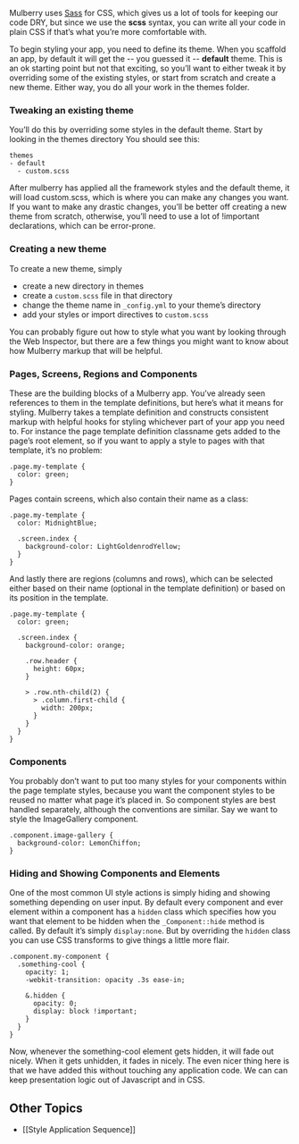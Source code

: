 Mulberry uses [Sass](http://sass-lang.com/) for CSS, which gives us a lot of tools for keeping our code DRY, but since we use the **scss** syntax, you can write all your code in plain CSS if that’s what you’re more comfortable with.

To begin styling your app, you need to define its theme. When you scaffold an app, by default it will get the -- you guessed it -- **default** theme. This is an ok starting point but not that exciting, so you’ll want to either tweak it by overriding some of the existing styles, or start from scratch and create a new theme. Either way, you do all your work in the themes folder. 

### Tweaking an existing theme
You’ll do this by overriding some styles in the default theme. Start by looking in the themes directory You should see this:

    themes
    - default
      - custom.scss 

After mulberry has applied all the framework styles and the default theme, it will load
custom.scss, which is where you can make any changes you want. If you want to make any drastic changes, you’ll be better off creating a new theme from scratch, otherwise, you’ll need to use a lot of !important declarations, which can be error-prone.

### Creating a new theme
To create a new theme, simply 

* create a new directory in themes
* create a `custom.scss` file in that directory
* change the theme name in `_config.yml` to your theme’s directory
* add your styles or import directives to `custom.scss` 

You can probably figure out how to style what you want by looking through the Web Inspector, but there are a few things you might want to know about how Mulberry markup that will be helpful.

### Pages, Screens, Regions and Components

These are the building blocks of a Mulberry app. You’ve already seen references to them in the template definitions, but here’s what it means for styling. Mulberry takes a template definition and constructs consistent markup with helpful hooks for styling whichever part of your app you need to. For instance the page template definition classname gets added to the page’s root element, so if you want to apply a style to pages with that template, it’s no problem:

    .page.my-template {
      color: green;
    }

Pages contain screens, which also contain their name as a class: 

    .page.my-template {
      color: MidnightBlue;
      
      .screen.index {
        background-color: LightGoldenrodYellow;
      }
    }

And lastly there are regions (columns and rows), which can be selected either based on their name (optional in the template definition) or based on its position in the template.

    .page.my-template {
      color: green;
      
      .screen.index {
        background-color: orange;
        
        .row.header {
          height: 60px;
        }

        > .row.nth-child(2) {
          > .column.first-child {
            width: 200px;
          }
        }
      }
    }

### Components
You probably don’t want to put too many styles for your components within the page template styles, because you want the component styles to be reused no matter what page it’s placed in. So component styles are best handled separately, although the conventions are similar. Say we want to style the ImageGallery component. 

    .component.image-gallery {
      background-color: LemonChiffon;
    }

### Hiding and Showing Components and Elements 
One of the most common UI style actions is simply hiding and showing something depending on user input. By default every component and ever element within a component has a `hidden` class which specifies how you want that element to be hidden when the `_Component::hide` method is called. By default it’s simply `display:none`. But by overriding the `hidden` class you can use CSS transforms to give things a little more flair.

    .component.my-component {
      .something-cool {
        opacity: 1;
        -webkit-transition: opacity .3s ease-in;
        
        &.hidden {
          opacity: 0;
          display: block !important;
        }
      }
    }

Now, whenever the something-cool element gets hidden, it will fade out nicely. When it gets unhidden, it fades in nicely. The even nicer thing here is that we have added this without touching any application code. We can can keep presentation logic out of Javascript and in CSS.

## Other Topics

* [[Style Application Sequence]]
